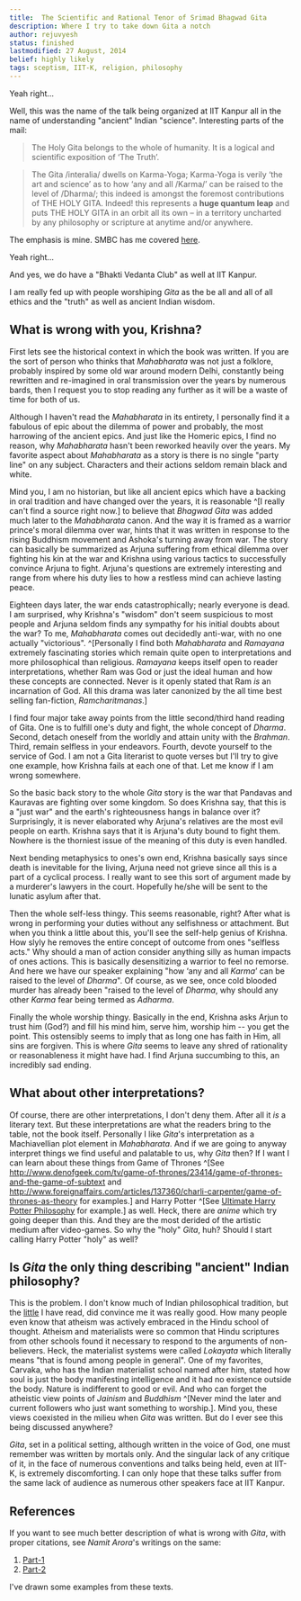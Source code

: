 ```yaml
---
title:  The Scientific and Rational Tenor of Srimad Bhagwad Gita
description: Where I try to take down Gita a notch
author: rejuvyesh
status: finished
lastmodified: 27 August, 2014
belief: highly likely
tags: sceptism, IIT-K, religion, philosophy
---
```


Yeah right...

Well, this was the name of the talk being organized at IIT Kanpur all in the name of understanding "ancient" Indian "science". Interesting parts of the mail:

> The Holy Gita belongs to the whole of humanity. It is a logical and
> scientific exposition of ‘The Truth’.

> The Gita /interalia/ dwells on Karma-Yoga; Karma-Yoga is verily ‘the
> art and science’ as to how ‘any and all /Karma/’ can be raised to the
> level of /Dharma/; this indeed is amongst the foremost contributions of
> THE HOLY GITA. Indeed! this represents a **huge quantum leap** and puts THE
> HOLY GITA in an orbit all its own – in a territory uncharted by any
> philosophy or scripture at anytime and/or anywhere. 

The emphasis is mine. SMBC has me covered [here](http://www.smbc-comics.com/?id=2628).

Yeah right...

And yes, we do have a "Bhakti Vedanta Club" as well at IIT Kanpur.

I am really fed up with people worshiping _Gita_ as the be all and all of all ethics and the "truth" as well as ancient Indian wisdom.

## What is wrong with you, Krishna?

First lets see the historical context in which the book was written. If you are the sort of person who thinks that _Mahabharata_ was not just a folklore, probably inspired by some old war around modern Delhi, constantly being rewritten and re-imagined in oral transmission over the years by numerous bards, then I request you to stop reading any further as it will be a waste of time for both of us.

Although I haven't read the _Mahabharata_ in its entirety, I personally find it a fabulous of epic about the dilemma of power and probably, the most harrowing of the ancient epics. And just like the Homeric epics, I find no reason, why _Mahabharata_ hasn't been reworked heavily over the years. My favorite aspect about _Mahabharata_ as a story is there is no single "party line" on any subject. Characters and their actions seldom remain black and white.

Mind you, I am no historian, but like all ancient epics which have a backing in oral tradition and have changed over the years, it is reasonable ^[I really can't find a source right now.] to believe that _Bhagwad Gita_ was added much later to the _Mahabharata_ canon. And the way it is framed as  a warrior prince's moral dilemma over war, hints that it was written in response to the rising Buddhism movement and Ashoka's turning away from war. The story can basically be summarized as Arjuna suffering from ethical dilemma over fighting his kin at the war and Krishna using various tactics to successfully convince Arjuna to fight. Arjuna's questions are extremely interesting and range from where his duty lies to how a restless mind can achieve lasting peace.

Eighteen days later, the war ends catastrophically; nearly everyone is dead. I am surprised, why Krishna's "wisdom" don't seem suspicious to most people and Arjuna seldom finds any sympathy for his initial doubts about the war? To me, _Mahabharata_ comes out decidedly anti-war, with no one actually "victorious". ^[Personally I find both _Mahabharata_ and _Ramayana_ extremely fascinating stories which remain quite open to interpretations and more philosophical than religious. _Ramayana_ keeps itself open to reader interpretations, whether Ram was God or just the ideal human and how these concepts are connected. Never is it openly stated that Ram _is_ an incarnation of God. All this drama was later canonized by the all time best selling fan-fiction, _Ramcharitmanas_.]

I find four major take away points from the little second/third hand reading of Gita. One is to fulfill one's duty and fight, the whole concept of _Dharma_. Second, detach oneself from the worldly and attain unity with the _Brahman_. Third, remain selfless in your endeavors. Fourth, devote yourself to the service of God. I am not a Gita literarist to quote verses but I'll try to give one example, how Krishna fails at each one of that. Let me know if I am wrong somewhere.

So the basic back story to the whole _Gita_ story is the war that Pandavas and Kauravas are fighting over some kingdom. So does Krishna say, that this is a "just war" and the earth's righteousness hangs in balance over it? Surprisingly, it is never elaborated why Arjuna's relatives are the most evil people on earth. Krishna says that it is Arjuna's duty bound to fight them. Nowhere is the thorniest issue of the meaning of this duty is even handled.

Next bending metaphysics to ones's own end, Krishna basically says since death is inevitable for the living, Arjuna need not grieve since all this is a part of a cyclical process. I really want to see this sort of argument made by a murderer's lawyers in the court. Hopefully he/she will be sent to the lunatic asylum after that.

Then the whole self-less thingy. This seems reasonable, right? After what is wrong in performing your duties without any selfishness or attachment. But when you think a little about this, you'll see the self-help genius of Krishna. How slyly he removes the entire concept of outcome from ones "selfless acts." Why should a man of action consider anything silly as human impacts of ones actions. This is basically desensitizing a warrior to feel no remorse. And here we have our speaker explaining "how ‘any and all _Karma_’ can be raised to the
level of _Dharma_". Of course, as we see, once cold blooded murder has already been "raised to the level of _Dharma_, why should any other _Karma_ fear being termed as _Adharma_.

Finally the whole worship thingy. Basically in the end, Krishna asks Arjun to trust him (God?) and fill his mind him, serve him, worship him -- you get the point. This ostensibly seems to imply that as long one has faith in Him, all sins are forgiven. This is where _Gita_ seems to leave any shred of rationality or reasonableness it might have had. I find Arjuna succumbing to this, an incredibly sad ending.

## What about other interpretations?

Of course, there are other interpretations, I don't deny them. After all it _is_ a literary text. But these interpretations are what the readers bring to the table, not the book itself. Personally I like _Gita_'s interpretation as a Machiavellian plot element in _Mahabharata_. And if we are going to anyway interpret things we find useful and palatable to us, why _Gita_ then? If I want I can learn about these things from Game of Thrones ^[See <http://www.denofgeek.com/tv/game-of-thrones/23414/game-of-thrones-and-the-game-of-subtext> and <http://www.foreignaffairs.com/articles/137360/charli-carpenter/game-of-thrones-as-theory> for examples.] and Harry Potter ^[See [Ultimate Harry Potter Philosophy](http://www.amazon.com/The-Ultimate-Harry-Potter-Philosophy/dp/0470398256) for example.] as well. Heck, there are _anime_ which try going deeper than this. And they are the most derided of the artistic medium after video-games. So why the "holy" _Gita_, huh? Should I start calling Harry Potter "holy" as well?

## Is _Gita_ the only thing describing "ancient" Indian philosophy?

This is the problem. I don't know much of Indian philosophical tradition, but the [little](http://lukemuehlhauser.com/ancient-indian-philosophy-a-painless-introduction/) I have read, did convince me it was really good. How many people even know that atheism was actively embraced in the Hindu school of thought. Atheism and materialists were so common that Hindu scriptures from other schools found it necessary to respond to the arguments of non-believers. Heck, the materialist systems were called _Lokayata_ which literally means "that is found among people in general". One of my favorites, Carvaka, who has the Indian materialist school named after him, stated how soul is just the body manifesting intelligence and it had no existence outside the body. Nature is indifferent to good or evil. And who can forget the atheistic view points of _Jainism_ and _Buddhism_ ^[Never mind the later and current followers who just want something to worship.]. Mind you, these views coexisted in the milieu when _Gita_ was written. But do I ever see this being discussed anywhere?

_Gita_, set in a political setting, although written in the voice of God, one must remember was written by mortals only. And the singular lack of any critique of it, in the face of numerous conventions and talks being held, even at IIT-K, is extremely discomforting. I can only hope that these talks suffer from the same lack of audience as numerous other speakers face at IIT Kanpur. 


## References

If you want to see much better description of what is wrong with _Gita_, with proper citations, see _Namit Arora_'s writings on the same:

1. [Part-1](http://www.shunya.net/Text/Blog/BhagavadGita.htm)
2. [Part-2](http://www.shunya.net/Text/Blog/BhagavadGita2.htm)

I've drawn some examples from these texts.

